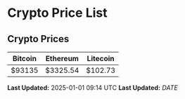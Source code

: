 # Crypto Price List

## Crypto Prices
| Bitcoin | Ethereum | Litecoin |
| ------- | -------- | -------- |
| $93135 | $3325.54 | $102.73 |
**Last Updated:** 2025-01-01 09:14 UTC
**Last Updated:** $DATE$
